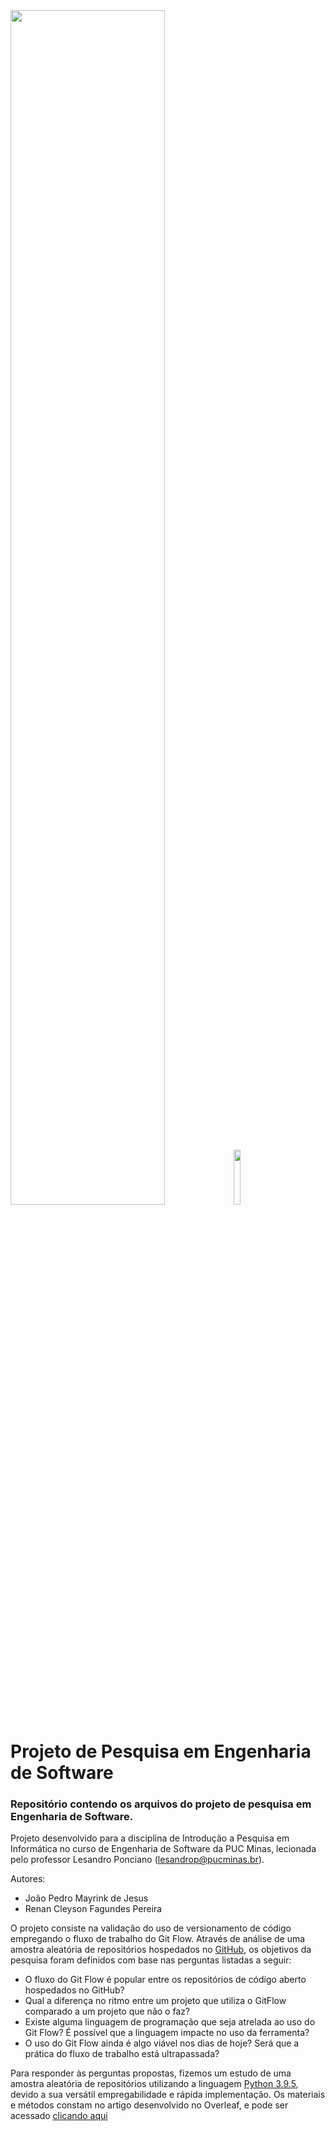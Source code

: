 <div>
  <img width="65%" style="width: 70%" src="https://icei.pucminas.br/images/logos/icei_logo_final.png" />
  <img width="15%" src="https://icei.pucminas.br/images/logos/logo_pucminas.png" />
</div>

# Projeto de Pesquisa em Engenharia de Software
### Repositório contendo os arquivos do projeto de pesquisa em Engenharia de Software.

Projeto desenvolvido para a disciplina de Introdução a Pesquisa em Informática no curso de Engenharia de Software da PUC Minas, lecionada pelo professor Lesandro Ponciano (lesandrop@pucminas.br).

Autores:
  - João Pedro Mayrink de Jesus
  - Renan Cleyson Fagundes Pereira

O projeto consiste na validação do uso de versionamento de código empregando o fluxo de trabalho do Git Flow. Através de análise de uma amostra aleatória de repositórios hospedados no [GitHub](https://github.com/), os objetivos da pesquisa foram definidos com base nas perguntas listadas a seguir:
  - O fluxo do Git Flow é popular entre os repositórios de código aberto hospedados no GitHub?
  - Qual a diferença no ritmo entre um projeto que utiliza o GitFlow comparado a um projeto que não o faz?
  - Existe alguma linguagem de programação que seja atrelada ao uso do Git Flow? É possível que a linguagem impacte no uso da ferramenta?
  - O uso do Git Flow ainda é algo viável nos dias de hoje? Será que a prática do fluxo de trabalho está ultrapassada?

Para responder às perguntas propostas, fizemos um estudo de uma amostra aleatória de repositórios utilizando a linguagem [Python 3.9.5](https://www.python.org/), devido a sua versátil empregabilidade e rápida implementação. Os materiais e métodos constam no artigo desenvolvido no Overleaf, e pode ser acessado [clicando aqui](https://www.overleaf.com/read/qgdfphwhqsnr)
